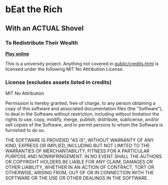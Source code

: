 # bEat the Rich
## With an ACTUAL Shovel
### To Redistribute Their Wealth

[**Play online**](https://beat-the-rich.osbert.me/)

This is a university project. Anything not covered in [public/credits.html](public/credits.html) is licensed under the following MIT No Attribution License.

### License (excludes assets listed in credits)

MIT No Attribution

Permission is hereby granted, free of charge, to any person obtaining a copy
of this software and associated documentation files (the "Software"), to deal
in the Software without restriction, including without limitation the rights
to use, copy, modify, merge, publish, distribute, sublicense, and/or sell
copies of the Software, and to permit persons to whom the Software is
furnished to do so.

THE SOFTWARE IS PROVIDED "AS IS", WITHOUT WARRANTY OF ANY KIND, EXPRESS OR
IMPLIED, INCLUDING BUT NOT LIMITED TO THE WARRANTIES OF MERCHANTABILITY,
FITNESS FOR A PARTICULAR PURPOSE AND NONINFRINGEMENT. IN NO EVENT SHALL THE
AUTHORS OR COPYRIGHT HOLDERS BE LIABLE FOR ANY CLAIM, DAMAGES OR OTHER
LIABILITY, WHETHER IN AN ACTION OF CONTRACT, TORT OR OTHERWISE, ARISING FROM,
OUT OF OR IN CONNECTION WITH THE SOFTWARE OR THE USE OR OTHER DEALINGS IN THE
SOFTWARE.
